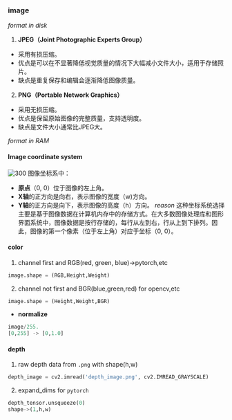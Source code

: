 ### image

_format in disk_

1. **JPEG（Joint Photographic Experts Group）**

- 采用有损压缩。
- 优点是可以在不显著降低视觉质量的情况下大幅减小文件大小，适用于存储照片。
- 缺点是重复保存和编辑会逐渐降低图像质量。

2. **PNG（Portable Network Graphics）**

- 采用无损压缩。
- 优点是保留原始图像的完整质量，支持透明度。
- 缺点是文件大小通常比JPEG大。

_format in RAM_

#### Image coordinate system

![300](Pasted_image_20240329151607.png)
图像坐标系中：

- **原点**（0, 0）位于图像的左上角。
- **X轴**的正方向是向右，表示图像的宽度（w)方向。
- **Y轴**的正方向是向下，表示图像的高度（h）方向。
  _reason_
  这种坐标系统选择主要是基于图像数据在计算机内存中的存储方式。在大多数图像处理库和图形界面系统中，图像数据是按行存储的，每行从左到右，行从上到下排列。因此，图像的第一个像素（位于左上角）对应于坐标（0, 0）。

#### color

1. channel first and RGB(red, green, blue)->pytorch,etc

```python
image.shape = (RGB,Height,Weight)
```

2. channel not first and BGR(blue,green,red) for opencv,etc

```python
image.shape = (Height,Weight,BGR)
```

- **normalize**

```python
image/255.
[0,255] -> [0,1.0]
```

#### depth

1. raw depth data from `.png` with shape(h,w)

```python
depth_image = cv2.imread('depth_image.png', cv2.IMREAD_GRAYSCALE)
```

2. expand_dims for `pytorch`

```python
depth_tensor.unsqueeze(0)
shape->(1,h,w)
```
